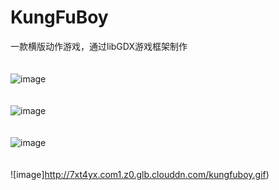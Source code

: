 # KungFuBoy
一款横版动作游戏，通过libGDX游戏框架制作
</br></br></br>
![image](http://7xt4yx.com1.z0.glb.clouddn.com/kungfuboy_1.png)
</br></br></br>
![image](http://7xt4yx.com1.z0.glb.clouddn.com/kungfuboy_2.png)
</br></br></br>
![image](http://7xt4yx.com1.z0.glb.clouddn.com/kungfuboy_3.png)
</br></br></br>
![image]http://7xt4yx.com1.z0.glb.clouddn.com/kungfuboy.gif)
